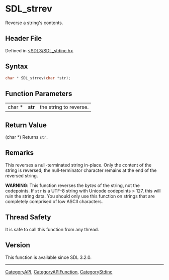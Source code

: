 # SDL_strrev

Reverse a string's contents.

## Header File

Defined in [<SDL3/SDL_stdinc.h>](https://github.com/libsdl-org/SDL/blob/main/include/SDL3/SDL_stdinc.h)

## Syntax

```c
char * SDL_strrev(char *str);
```

## Function Parameters

|        |         |                        |
| ------ | ------- | ---------------------- |
| char * | **str** | the string to reverse. |

## Return Value

(char *) Returns `str`.

## Remarks

This reverses a null-terminated string in-place. Only the content of the
string is reversed; the null-terminator character remains at the end of the
reversed string.

**WARNING**: This function reverses the _bytes_ of the string, not the
codepoints. If `str` is a UTF-8 string with Unicode codepoints > 127, this
will ruin the string data. You should only use this function on strings
that are completely comprised of low ASCII characters.

## Thread Safety

It is safe to call this function from any thread.

## Version

This function is available since SDL 3.2.0.

----
[CategoryAPI](CategoryAPI), [CategoryAPIFunction](CategoryAPIFunction), [CategoryStdinc](CategoryStdinc)

